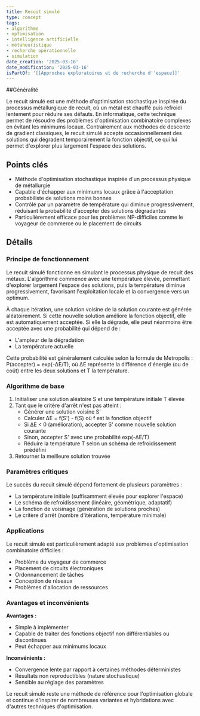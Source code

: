 ```yaml
---
title: Recuit simulé
type: concept
tags:
- algorithme
- optimisation
- intelligence artificielle
- métaheuristique
- recherche opérationnelle
- simulation
date_creation: '2025-03-16'
date_modification: '2025-03-16'
isPartOf: '[[Approches exploratoires et de recherche d''espace]]'
---
```

##Généralité

Le recuit simulé est une méthode d'optimisation stochastique inspirée du processus métallurgique de recuit, où un métal est chauffé puis refroidi lentement pour réduire ses défauts. En informatique, cette technique permet de résoudre des problèmes d'optimisation combinatoire complexes en évitant les minimums locaux. Contrairement aux méthodes de descente de gradient classiques, le recuit simulé accepte occasionnellement des solutions qui dégradent temporairement la fonction objectif, ce qui lui permet d'explorer plus largement l'espace des solutions.

## Points clés

- Méthode d'optimisation stochastique inspirée d'un processus physique de métallurgie
- Capable d'échapper aux minimums locaux grâce à l'acceptation probabiliste de solutions moins bonnes
- Contrôlé par un paramètre de température qui diminue progressivement, réduisant la probabilité d'accepter des solutions dégradantes
- Particulièrement efficace pour les problèmes NP-difficiles comme le voyageur de commerce ou le placement de circuits

## Détails

### Principe de fonctionnement

Le recuit simulé fonctionne en simulant le processus physique de recuit des métaux. L'algorithme commence avec une température élevée, permettant d'explorer largement l'espace des solutions, puis la température diminue progressivement, favorisant l'exploitation locale et la convergence vers un optimum.

À chaque itération, une solution voisine de la solution courante est générée aléatoirement. Si cette nouvelle solution améliore la fonction objectif, elle est automatiquement acceptée. Si elle la dégrade, elle peut néanmoins être acceptée avec une probabilité qui dépend de :
- L'ampleur de la dégradation
- La température actuelle

Cette probabilité est généralement calculée selon la formule de Metropolis : P(accepter) = exp(-ΔE/T), où ΔE représente la différence d'énergie (ou de coût) entre les deux solutions et T la température.

### Algorithme de base

1. Initialiser une solution aléatoire S et une température initiale T élevée
2. Tant que le critère d'arrêt n'est pas atteint :
   - Générer une solution voisine S'
   - Calculer ΔE = f(S') - f(S) où f est la fonction objectif
   - Si ΔE < 0 (amélioration), accepter S' comme nouvelle solution courante
   - Sinon, accepter S' avec une probabilité exp(-ΔE/T)
   - Réduire la température T selon un schéma de refroidissement prédéfini
3. Retourner la meilleure solution trouvée

### Paramètres critiques

Le succès du recuit simulé dépend fortement de plusieurs paramètres :
- La température initiale (suffisamment élevée pour explorer l'espace)
- Le schéma de refroidissement (linéaire, géométrique, adaptatif)
- La fonction de voisinage (génération de solutions proches)
- Le critère d'arrêt (nombre d'itérations, température minimale)

### Applications

Le recuit simulé est particulièrement adapté aux problèmes d'optimisation combinatoire difficiles :
- Problème du voyageur de commerce
- Placement de circuits électroniques
- Ordonnancement de tâches
- Conception de réseaux
- Problèmes d'allocation de ressources

### Avantages et inconvénients

**Avantages :**
- Simple à implémenter
- Capable de traiter des fonctions objectif non différentiables ou discontinues
- Peut échapper aux minimums locaux

**Inconvénients :**
- Convergence lente par rapport à certaines méthodes déterministes
- Résultats non reproductibles (nature stochastique)
- Sensible au réglage des paramètres

Le recuit simulé reste une méthode de référence pour l'optimisation globale et continue d'inspirer de nombreuses variantes et hybridations avec d'autres techniques d'optimisation.